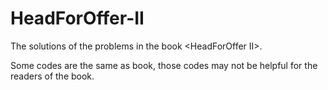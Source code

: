 # HeadForOffer-II
The solutions of the problems in the book &lt;HeadForOffer II>.

Some codes are the same as book, those codes may not be helpful for the readers of the book.
